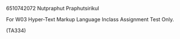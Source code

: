 6510742072 Nutpraphut Praphutsirikul

For W03 Hyper-Text Markup Language 
Inclass Assignment Test Only.

(TA334)